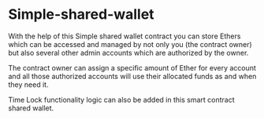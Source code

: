 # Simple-shared-wallet
With the help of this Simple shared wallet contract you can store Ethers which can be accessed and managed by not only you (the contract owner) but also several other admin accounts which are authorized by the owner.

The contract owner can assign a specific amount of Ether for every account and all those authorized accounts will use their allocated funds as and when they need it.

Time Lock functionality logic can also be added in this smart contract shared wallet.
